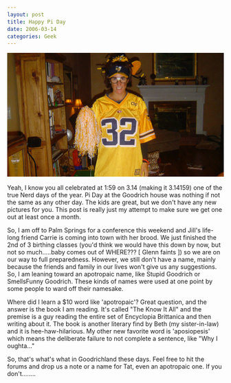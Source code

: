 ```yaml
---
layout: post
title: Happy Pi Day
date: 2006-03-14
categories: Geek
---
```


![Jill is the real dork](/images/20060314/shapeimage_1.png)

Yeah, I know you all celebrated at 1:59 on 3.14 (making it 3.14159) one of the true Nerd days of the year.  Pi Day at the Goodrich house was nothing if not the same as any other day.  The kids are great, but we don't have any new pictures for you.  This post is really just my attempt to make sure we get one out at least once a month.

So, I am off to Palm Springs for a conference this weekend and Jill's life-long friend Carrie is coming into town with her brood.  We just finished the 2nd of 3 birthing classes (you'd think we would have this down by now, but not so much.....baby comes out of WHERE??? [ Glenn faints ]) so we are on our way to full preparedness.  However, we still don't have a name, mainly because the friends and family in our lives won't give us any suggestions.  So, I am leaning toward an apotropaic name, like Stupid Goodrich or SmellsFunny Goodrich.  These kinds of names were used at one point by some people to ward off their namesake.

Where did I learn a $10 word like 'apotropaic'?  Great question, and the answer is the book I am reading.  It's called "The Know It All" and the premise is a guy reading the entire set of Encyclopia Brittanica and then writing about it.  The book is another literary find by Beth (my sister-in-law) and it is hee-haw-hilarious.  My other new favorite word is 'aposiopesis' which means the deliberate failure to not complete a sentence, like "Why I oughta..."

So, that's what's  what in Goodrichland these days.  Feel free to hit the forums and drop us a note or a name for Tat, even an apotropaic one.  If you don't........
